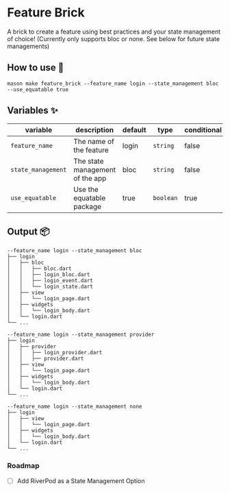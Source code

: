 # Feature Brick

A brick to create a feature using best practices and your state management of choice! (Currently only supports bloc or none. See below for future state managements)

## How to use 🚀

```
mason make feature_brick --feature_name login --state_management bloc --use_equatable true
```

## Variables ✨

| variable           | description                     | default | type      | conditional | when       |
| ------------------ | ------------------------------- | ------- | --------- | ----------- | ---------- |
| `feature_name`     | The name of the feature         | login   | `string`  | false       | N/A        |
| `state_management` | The state management of the app | bloc    | `string`  | false       | N/A        |
| `use_equatable`    | Use the equatable package       | true    | `boolean` | true        | Using Bloc |

## Output 📦

```
--feature_name login --state_management bloc
├── login
│   ├── bloc
│   │   ├── bloc.dart
│   │   ├── login_bloc.dart
│   │   ├── login_event.dart
│   │   └── login_state.dart
│   ├── view
│   │   └── login_page.dart
│   ├── widgets
│   │   └── login_body.dart
│   └── login.dart
└── ...
```

```
--feature_name login --state_management provider
├── login
│   ├── provider
│   │   ├── login_provider.dart
│   │   ├── provider.dart
│   ├── view
│   │   └── login_page.dart
│   ├── widgets
│   │   └── login_body.dart
│   └── login.dart
└── ...
```

```
--feature_name login --state_management none
├── login
│   ├── view
│   │   └── login_page.dart
│   ├── widgets
│   │   └── login_body.dart
│   └── login.dart
└── ...
```

### Roadmap

- [ ] Add RiverPod as a State Management Option
